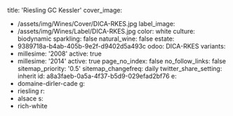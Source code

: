 title: 'Riesling GC Kessler'
cover_image:
  - /assets/img/Wines/Cover/DICA-RKES.jpg
label_image:
  - /assets/img/Wines/Label/DICA-RKES.jpg
color: white
culture: biodynamic
sparkling: false
natural_wine: false
estate:
  - 9389718a-b4ab-405b-9e2f-d9402d5a493c
odoo: DICA-RKES
variants:
  -
    millesime: '2008'
    active: true
  -
    millesime: '2014'
    active: true
page_no_index: false
no_follow_links: false
sitemap_priority: '0.5'
sitemap_changefreq: daily
twitter_share_setting: inherit
id: a8a3faeb-0a5a-4f37-b5d9-029efad2bf76
e:
  - domaine-dirler-cade
g:
  - riesling
r:
  - alsace
s:
  - rich-white
